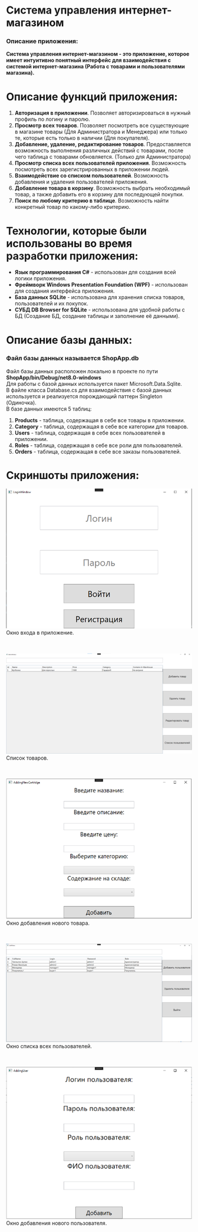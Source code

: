 # Система управления интернет-магазином
### Описание приложения:
**Система управления интернет-магазином - это приложение, которое имеет интуитивно понятный интерфейс для взаимодействия с системой интернет-магазина (Работа с товарами и пользователями магазина).**
 
# Описание функций приложения:
1. **Авторизация в приложении**.  Позволяет авторизироваться в нужный профиль по логину и паролю.
2. **Просмотр всех товаров**. Позволяет посмотреть все существующие в магазине товары (Для Администратора и Менеджера) или только те, которые есть только в наличии (Для покупателя).
3. **Добавление, удаление, редактирование товаров**. Предоставляется возможность выполнения различных действий с товарами, после чего таблица с товарами обновляется. (Только для Администратора)
4. **Просмотр списка всех пользователей приложения**. Возможность посмотреть всех зарегистрированных в приложении людей.
5. **Взаимодействие со списком пользователей**. Возможность добавления и удаления пользователей приложения.
6. **Добавление товара в корзину**. Возможность выбрать необходимый товар, а также добавить его в корзину для последующей покупки.
7. **Поиск по любому критерию в таблице**. Возможность найти конкретный товар по какому-либо критерию.

# Технологии, которые были использованы во время разработки приложения:
- **Язык программирования C#** - использован для создания всей логики приложения.
- **Фреймворк Windows Presentation Foundation (WPF)** - использован для создания интерфейса приложения.
- **База данных SQLite** - использована для хранения списка товаров, пользователей и их покупок.
- **СУБД DB Browser for SQLite** - использована для удобной работы с БД (Создание БД, создание таблицы и заполнение её данными).

# Описание базы данных:
### Файл базы данных называется ShopApp.db <br/>
Файл базы данных расположен локально в проекте по пути **ShopApp/bin/Debug/net8.0-windows** </br>
Для работы с базой данных используется пакет Microsoft.Data.Sqlite. <br/>
В файле класса Database.cs для взаимодействия с базой данных используется и реализуется порождающий паттерн Singleton (Одиночка). <br/>
В базе данных имеются 5 таблиц:
1. **Products** - таблица, содержащая в себе все товары в приложении.
2. **Category** - таблица, содержащая в себе все категории для товаров.
3. **Users** - таблица, содержащая в себе всех пользователей в приложении.
4. **Roles** - таблица, содержащая в себе все роли для пользователей.
5. **Orders** - таблица, содержащая в себе все заказы пользователей.

# Скриншоты приложения:
![Окно входа в приложение](https://github.com/Fealerok/ShopApp/blob/main/ScreensForRepository/1_LoginWindow.png)
</br>
Окно входа в приложение.
</br> </br> </br>

![Список товаров](https://github.com/Fealerok/ShopApp/blob/main/ScreensForRepository/2_AdminWindow(Products).png)
Список товаров.
</br> </br> </br>

![Окно добавления нового товара](https://github.com/Fealerok/ShopApp/blob/main/ScreensForRepository/3_AddingNewProduct.png)
<br/>Окно добавления нового товара.
</br> </br> </br>

![Окно списка всех пользователей](https://github.com/Fealerok/ShopApp/blob/main/ScreensForRepository/4_ListOfUsers.png)
<br/>Окно списка всех пользователей.
</br> </br> </br>

![Окно добавления нового пользователя](https://github.com/Fealerok/ShopApp/blob/main/ScreensForRepository/5_AddingNewUser.png)
Окно добавления нового пользователя.
</br> </br> </br>


